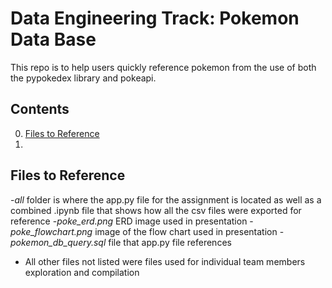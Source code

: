 # Data Engineering Track: Pokemon Data Base

This repo is to help users quickly reference pokemon from the use of both the pypokedex library and pokeapi.

## Contents
0) [Files to Reference](#files-to-reference)
1) 


## Files to Reference
-*all* folder is where the app.py file for the assignment is located as well as a combined .ipynb file that shows how all the csv files were exported for reference
-*poke_erd.png* ERD image used in presentation
-*poke_flowchart.png* image of the flow chart used in presentation
-*pokemon_db_query.sql* file that app.py file references
- All other files not listed were files used for individual team members exploration and compilation

